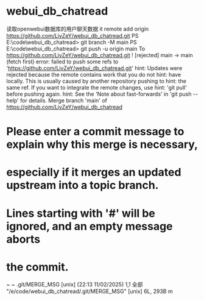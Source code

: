 # webui_db_chatread
读取openwebui数据库的用户聊天数据
it remote add origin https://github.com/LivZeY/webui_db_chatread.git
PS E:\code\webui_db_chatread> git branch -M main
PS E:\code\webui_db_chatread> git push -u origin main
To https://github.com/LivZeY/webui_db_chatread.git
 ! [rejected]        main -> main (fetch first)
error: failed to push some refs to 'https://github.com/LivZeY/webui_db_chatread.git'
hint: Updates were rejected because the remote contains work that you do not
hint: have locally. This is usually caused by another repository pushing to
hint: the same ref. If you want to integrate the remote changes, use
hint: 'git pull' before pushing again.
hint: See the 'Note about fast-forwards' in 'git push --help' for details.
Merge branch 'main' of https://github.com/LivZeY/webui_db_chatread
# Please enter a commit message to explain why this merge is necessary,
# especially if it merges an updated upstream into a topic branch.
#
# Lines starting with '#' will be ignored, and an empty message aborts
# the commit.
~
~
.git/MERGE_MSG [unix] (22:13 11/02/2025)                                                                                                                 1,1 全部
"/e/code/webui_db_chatread/.git/MERGE_MSG" [unix] 6L, 293B                                                                                                      m
